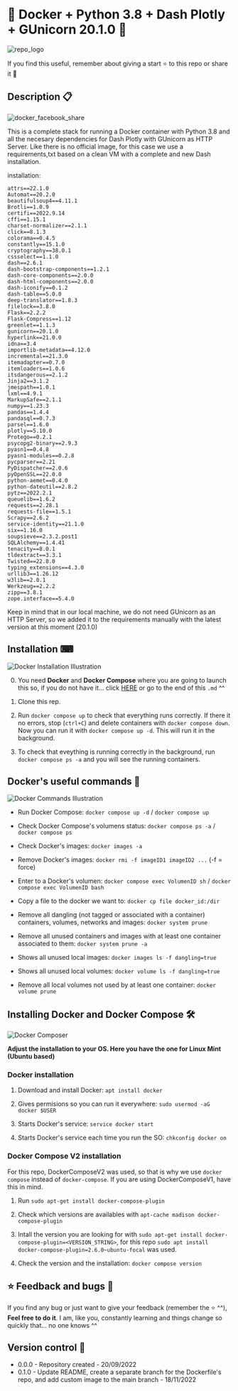 # 🐳 Docker + Python 3.8 + Dash Plotly + GUnicorn 20.1.0 🐳

![repo_logo](https://user-images.githubusercontent.com/57062736/191322069-a29952cf-e3ca-4acc-a78f-5ccbf0562111.png)

If you find this useful, remember about giving a start ⭐ to this repo or share it 🔁

## Description 📋

![docker_facebook_share](https://user-images.githubusercontent.com/57062736/139103227-36f3cb32-c3c1-4158-b99e-25a31e955f44.png)

This is a complete stack for running a Docker container with Python 3.8 and all the necesary dependencies for Dash Plotly with GUnicorn as HTTP Server. Like there is no official image, for this case we use a requirements,txt based on a clean VM with a complete and new Dash installation.

 installation:

```
attrs==22.1.0
Automat==20.2.0
beautifulsoup4==4.11.1
Brotli==1.0.9
certifi==2022.9.14
cffi==1.15.1
charset-normalizer==2.1.1
click==8.1.3
colorama==0.4.5
constantly==15.1.0
cryptography==38.0.1
cssselect==1.1.0
dash==2.6.1
dash-bootstrap-components==1.2.1
dash-core-components==2.0.0
dash-html-components==2.0.0
dash-iconify==0.1.2
dash-table==5.0.0
deep-translator==1.8.3
filelock==3.8.0
Flask==2.2.2
Flask-Compress==1.12
greenlet==1.1.3
gunicorn==20.1.0
hyperlink==21.0.0
idna==3.4
importlib-metadata==4.12.0
incremental==21.3.0
itemadapter==0.7.0
itemloaders==1.0.6
itsdangerous==2.1.2
Jinja2==3.1.2
jmespath==1.0.1
lxml==4.9.1
MarkupSafe==2.1.1
numpy==1.23.3
pandas==1.4.4
pandasql==0.7.3
parsel==1.6.0
plotly==5.10.0
Protego==0.2.1
psycopg2-binary==2.9.3
pyasn1==0.4.8
pyasn1-modules==0.2.8
pycparser==2.21
PyDispatcher==2.0.6
pyOpenSSL==22.0.0
python-aemet==0.4.0
python-dateutil==2.8.2
pytz==2022.2.1
queuelib==1.6.2
requests==2.28.1
requests-file==1.5.1
Scrapy==2.6.2
service-identity==21.1.0
six==1.16.0
soupsieve==2.3.2.post1
SQLAlchemy==1.4.41
tenacity==8.0.1
tldextract==3.3.1
Twisted==22.8.0
typing_extensions==4.3.0
urllib3==1.26.12
w3lib==2.0.1
Werkzeug==2.2.2
zipp==3.8.1
zope.interface==5.4.0
```

Keep in mind that in our local machine, we do not need GUnicorn as an HTTP Server, so we added it to the requirements manually with the latest version at this moment (20.1.0)

## Installation ⌨

![Docker Installation Illustration](https://user-images.githubusercontent.com/57062736/139102730-d6f51d53-ffb3-44bb-be5e-2bdf48d91295.png)

0. You need **Docker** and **Docker Compose** where you are going to launch this so, if you do not have it... click [HERE](https://github.com/Inushin/dockerDashPlotlyGUnicorn#installing-docker-and-docker-compose-) or go to the end of this `.md` ^^

1. Clone this rep.

2. Run `docker compose up` to check that everything runs correctly. If there it no errors, stop (`ctrl+C`) and delete containers with `docker compose down`. Now you can run it with `docker compose up -d`. This will run it in the background.

3. To check that eveything is running correctly in the background, run `docker compose ps -a` and you will see the running containers.

## Docker's useful commands 📑

![Docker Commands Illustration](https://user-images.githubusercontent.com/57062736/139102966-25f28be1-f768-49bd-a8a1-915a8465de9e.png)

- Run Docker Compose: `docker compose up -d` / `docker compose up`

- Check Docker Compose's volumens status: `docker compose ps -a` / `docker compose ps`

- Check Docker's images: `docker images -a`

- Remove Docker's images: `docker rmi -f imageID1 imageID2 ...` (-f = force)

- Enter to a Docker's volumen: `docker compose exec VolumenID sh` / `docker compose exec VolumenID bash`

- Copy a file to the docker we want to: `docker cp file docker_id:/dir`

- Remove all dangling (not tagged or associated with a container) containers, volumes, networks and images: `docker system prune`

- Remove all unused containers and images with at least one container associated to them: `docker system prune -a`

- Shows all unused local images: `docker images ls -f dangling=true`

- Shows all unused local volumes: `docker volume ls -f dangling=true`

- Remove all local volumes not used by at least one container: `docker volume prune`

## Installing Docker and Docker Compose 🛠

![Docker Composer](https://user-images.githubusercontent.com/57062736/141182130-b8ed2d7a-9a68-4387-b838-ba0d44bb4e0e.png)

**Adjust the installation to your OS. Here you have the one for Linux Mint (Ubuntu based)**

### Docker installation

1. Download and install Docker: `apt install docker`

2. Gives permisions so you can run it everywhere: `sudo usermod -aG docker $USER`

3. Starts Docker's service: `service docker start`

4. Starts Docker's service each time you run the SO: `chkconfig docker on`

### Docker Compose V2 installation

For this repo, DockerComposeV2 was used, so that is why we use `docker compose` instead of `docker-compose`. If you are using DockerComposeV1, have this in mind.

1. Run `sudo apt-get install docker-compose-plugin`

2. Check which versions are availables with `apt-cache madison docker-compose-plugin`

3. Intall the version you are looking for with `sudo apt-get install docker-compose-plugin=<VERSION_STRING>`, for this repo `sudo apt install docker-compose-plugin=2.6.0~ubuntu-focal` was used.

4. Check the version and the installation: `docker compose version`

## ⭐ Feedback and bugs 🐞

If you find any bug or just want to give your feedback (remember the ⭐ ^^), **Feel free to do it**. I am, like you, constantly learning and things change so quickly that... no one knows ^^

## Version control 📝

- 0.0.0 - Repository created - 20/09/2022
- 0.1.0 - Update README, create a separate branch for the Dockerfile's repo, and add custom image to the main branch - 18/11/2022